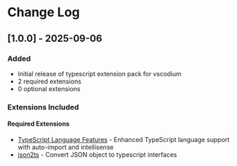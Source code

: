 # Change Log

## [1.0.0] - 2025-09-06

### Added

- Initial release of typescript extension pack for vscodium
- 2 required extensions
- 0 optional extensions

### Extensions Included

#### Required Extensions

- [TypeScript Language Features](https://open-vsx.org/extension/ms-vscode/vscode-typescript-next) - Enhanced TypeScript language support with auto-import and intellisense
- [json2ts](https://marketplace.visualstudio.com/items?itemName=GregorBiswanger.json2ts) - Convert JSON object to typescript interfaces
